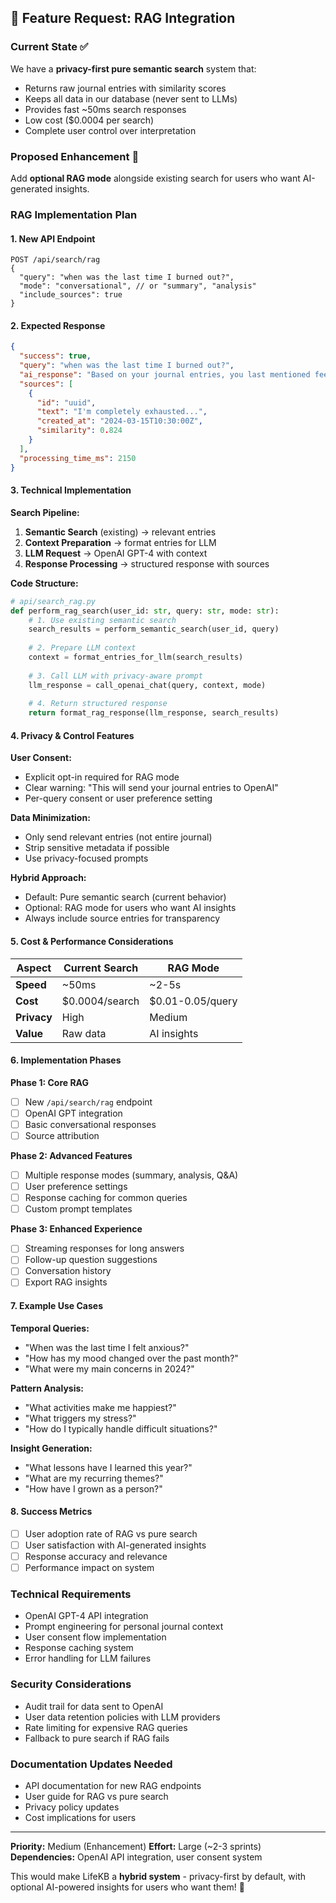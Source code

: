## 🎯 Feature Request: RAG Integration

### Current State ✅
We have a **privacy-first pure semantic search** system that:
- Returns raw journal entries with similarity scores
- Keeps all data in our database (never sent to LLMs)
- Provides fast ~50ms search responses  
- Low cost ($0.0004 per search)
- Complete user control over interpretation

### Proposed Enhancement 🚀
Add **optional RAG mode** alongside existing search for users who want AI-generated insights.

### RAG Implementation Plan

#### 1. New API Endpoint
```
POST /api/search/rag
{
  "query": "when was the last time I burned out?",
  "mode": "conversational", // or "summary", "analysis"
  "include_sources": true
}
```

#### 2. Expected Response
```json
{
  "success": true,
  "query": "when was the last time I burned out?",
  "ai_response": "Based on your journal entries, you last mentioned feeling burned out on March 15th, 2024. You described feeling 'completely exhausted and overwhelmed at work.' This followed a pattern of increasing stress over 2 weeks...",
  "sources": [
    {
      "id": "uuid",
      "text": "I'm completely exhausted...",
      "created_at": "2024-03-15T10:30:00Z",
      "similarity": 0.824
    }
  ],
  "processing_time_ms": 2150
}
```

#### 3. Technical Implementation

**Search Pipeline:**
1. **Semantic Search** (existing) → relevant entries
2. **Context Preparation** → format entries for LLM
3. **LLM Request** → OpenAI GPT-4 with context
4. **Response Processing** → structured response with sources

**Code Structure:**
```python
# api/search_rag.py
def perform_rag_search(user_id: str, query: str, mode: str):
    # 1. Use existing semantic search
    search_results = perform_semantic_search(user_id, query)
    
    # 2. Prepare LLM context
    context = format_entries_for_llm(search_results)
    
    # 3. Call LLM with privacy-aware prompt
    llm_response = call_openai_chat(query, context, mode)
    
    # 4. Return structured response
    return format_rag_response(llm_response, search_results)
```

#### 4. Privacy & Control Features

**User Consent:**
- Explicit opt-in required for RAG mode
- Clear warning: "This will send your journal entries to OpenAI"
- Per-query consent or user preference setting

**Data Minimization:**
- Only send relevant entries (not entire journal)
- Strip sensitive metadata if possible
- Use privacy-focused prompts

**Hybrid Approach:**
- Default: Pure semantic search (current behavior)
- Optional: RAG mode for users who want AI insights
- Always include source entries for transparency

#### 5. Cost & Performance Considerations

| Aspect | Current Search | RAG Mode |
|--------|---------------|----------|
| **Speed** | ~50ms | ~2-5s |
| **Cost** | $0.0004/search | $0.01-0.05/query |
| **Privacy** | High | Medium |
| **Value** | Raw data | AI insights |

#### 6. Implementation Phases

**Phase 1: Core RAG**
- [ ] New `/api/search/rag` endpoint
- [ ] OpenAI GPT integration
- [ ] Basic conversational responses
- [ ] Source attribution

**Phase 2: Advanced Features**
- [ ] Multiple response modes (summary, analysis, Q&A)
- [ ] User preference settings
- [ ] Response caching for common queries
- [ ] Custom prompt templates

**Phase 3: Enhanced Experience**
- [ ] Streaming responses for long answers
- [ ] Follow-up question suggestions
- [ ] Conversation history
- [ ] Export RAG insights

#### 7. Example Use Cases

**Temporal Queries:**
- "When was the last time I felt anxious?"
- "How has my mood changed over the past month?"
- "What were my main concerns in 2024?"

**Pattern Analysis:**
- "What activities make me happiest?"
- "What triggers my stress?"
- "How do I typically handle difficult situations?"

**Insight Generation:**
- "What lessons have I learned this year?"
- "What are my recurring themes?"
- "How have I grown as a person?"

#### 8. Success Metrics
- [ ] User adoption rate of RAG vs pure search
- [ ] User satisfaction with AI-generated insights
- [ ] Response accuracy and relevance
- [ ] Performance impact on system

### Technical Requirements
- OpenAI GPT-4 API integration
- Prompt engineering for personal journal context
- User consent flow implementation
- Response caching system
- Error handling for LLM failures

### Security Considerations
- Audit trail for data sent to OpenAI
- User data retention policies with LLM providers
- Rate limiting for expensive RAG queries
- Fallback to pure search if RAG fails

### Documentation Updates Needed
- API documentation for new RAG endpoints
- User guide for RAG vs pure search
- Privacy policy updates
- Cost implications for users

---

**Priority:** Medium (Enhancement)
**Effort:** Large (~2-3 sprints)
**Dependencies:** OpenAI API integration, user consent system

This would make LifeKB a **hybrid system** - privacy-first by default, with optional AI-powered insights for users who want them! 🎉 